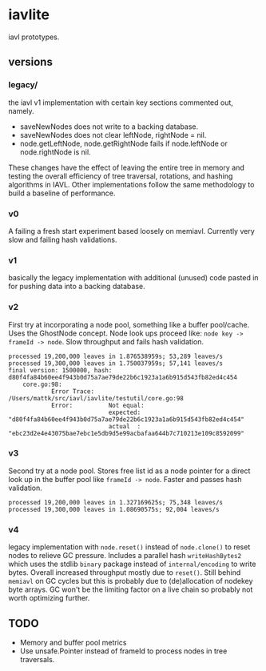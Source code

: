 # iavlite

iavl prototypes.

## versions

### legacy/

the iavl v1 implementation with certain key sections commented out, namely.

- saveNewNodes does not write to a backing database.
- saveNewNodes does not clear leftNode, rightNode = nil.
- node.getLeftNode, node.getRightNode fails if node.leftNode or node.rightNode is nil.

These changes have the effect of leaving the entire tree in memory and testing the overall efficiency of
tree traversal, rotations, and hashing algorithms in IAVL.  Other implementations follow the same
methodology to build a baseline of performance.

### v0

A failing a fresh start experiment based loosely on memiavl.  Currently very slow and failing hash validations.

### v1

basically the legacy implementation with additional (unused) code pasted in for pushing data into a backing database.

### v2

First try at incorporating a node pool, something like a buffer pool/cache. Uses the GhostNode concept.  Node look ups
proceed like: `node key -> frameId -> node`. Slow throughput and fails hash validation.

```
processed 19,200,000 leaves in 1.876538959s; 53,289 leaves/s
processed 19,300,000 leaves in 1.750037959s; 57,141 leaves/s 
final version: 1500000, hash: d80f4fa84b60ee4f943b0d75a7ae79de22b6c1923a1a6b915d543fb82ed4c454
    core.go:98:
        	Error Trace:	/Users/mattk/src/iavl/iavlite/testutil/core.go:98
        	Error:      	Not equal:
        	            	expected: "d80f4fa84b60ee4f943b0d75a7ae79de22b6c1923a1a6b915d543fb82ed4c454"
        	            	actual  : "ebc23d2e4e43075bae7ebc1e5db9d5e99acbafaa644b7c710213e109c8592099" 
```

### v3

Second try at a node pool.  Stores free list id as a node pointer for a direct look up in the buffer pool like `frameId -> node`. Faster and passes hash validation.

```
processed 19,200,000 leaves in 1.327169625s; 75,348 leaves/s
processed 19,300,000 leaves in 1.08690575s; 92,004 leaves/s 
```

### v4

legacy implementation with `node.reset()` instead of `node.clone()` to reset nodes to relieve GC pressure. 
Includes a parallel hash `writeHashBytes2` which uses the stdlib `binary` package instead of 
`internal/encoding` to write bytes.  Overall increased throughput mostly due to `reset()`.  Still behind 
`memiavl` on GC cycles but this is probably due to (de)allocation of nodekey byte arrays.  GC won't be the 
limiting factor on a live chain so probably not worth optimizing further.

## TODO

- Memory and buffer pool metrics
- Use unsafe.Pointer instead of frameId to process nodes in tree traversals.

